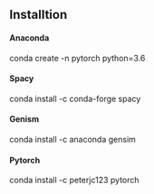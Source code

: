 ## Installtion  

#### Anaconda   
conda create -n pytorch python=3.6

#### Spacy   
conda install -c conda-forge spacy  

#### Genism   
conda install -c anaconda gensim  

#### Pytorch   
conda install -c peterjc123 pytorch